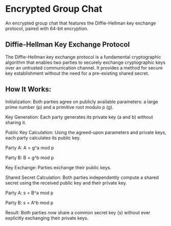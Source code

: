 # Encrypted Group Chat
An encrypted group chat that features the Diffie-Hellman key exchange protocol, paired with 64-bit encryption.

## Diffie-Hellman Key Exchange Protocol
The Diffie-Hellman key exchange protocol is a fundamental cryptographic algorithm that enables two parties to securely exchange cryptographic keys over an untrusted communication channel. It provides a method for secure key establishment without the need for a pre-existing shared secret.

## How It Works:

Initialization: Both parties agree on publicly available parameters: a large prime number (p) and a primitive root modulo p (g).

Key Generation: Each party generates its private key (a and b) without sharing it.

Public Key Calculation: Using the agreed-upon parameters and private keys, each party calculates its public key.

Party A: A = g^a mod p

Party B: B = g^b mod p

Key Exchange: Parties exchange their public keys.

Shared Secret Calculation: Both parties independently compute a shared secret using the received public key and their private key.

Party A: s = B^a mod p

Party B: s = A^b mod p

Result: Both parties now share a common secret key (s) without ever explicitly exchanging their private keys.


